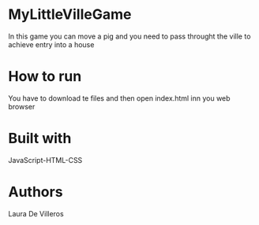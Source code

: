 # MyLittleVilleGame
In this game you can move a pig and you need to pass throught the ville to achieve entry into a house

# How to run
You have to download te files and then open index.html inn you web browser

# Built with
JavaScript-HTML-CSS

# Authors
Laura De Villeros
